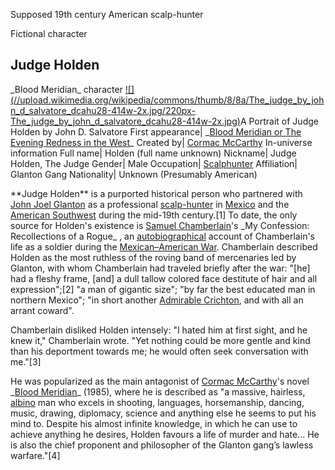 Supposed 19th century American scalp-hunter

Fictional character

Judge Holden 
--- 
 \_Blood Meridian\_ character 
[![](//upload.wikimedia.org/wikipedia/commons/thumb/8/8a/The\_judge\_by\_john\_d\_salvatore\_dcahu28-414w-2x.jpg/220px-
The\_judge\_by\_john\_d\_salvatore\_dcahu28-414w-2x.jpg)](/wiki/File:The\_judge\_by\_john\_d\_salvatore\_dcahu28-414w-2x.jpg)A
Portrait of Judge Holden by John D. Salvatore 
First appearance| \_[Blood Meridian or The Evening Redness in the
West](/wiki/Blood\_Meridian "Blood Meridian")\_ 
Created by| [Cormac McCarthy](/wiki/Cormac\_McCarthy "Cormac McCarthy") 
In-universe information 
Full name| Holden (full name unknown) 
Nickname| Judge Holden, The Judge 
Gender| Male 
Occupation| [Scalphunter](/wiki/Scalping "Scalping") 
Affiliation| Glanton Gang 
Nationality| Unknown (Presumably American) 
 
\*\*Judge Holden\*\* is a purported historical person who partnered with [John
Joel Glanton](/wiki/John\_Joel\_Glanton "John Joel Glanton") as a professional
[scalp-hunter](/wiki/Scalping "Scalping") in
[Mexico](/wiki/Second\_Federal\_Republic\_of\_Mexico "Second Federal Republic of
Mexico") and the [American Southwest](/wiki/Southwestern\_United\_States
"Southwestern United States") during the mid-19th century.[1] To date, the
only source for Holden's existence is [Samuel
Chamberlain](/wiki/Samuel\_Chamberlain "Samuel Chamberlain")'s \_My Confession:
Recollections of a Rogue\_ , an [autobiographical](/wiki/Autobiography
"Autobiography") account of Chamberlain's life as a soldier during the
[Mexican–American War](/wiki/Mexican%E2%80%93American\_War "Mexican–American
War"). Chamberlain described Holden as the most ruthless of the roving band of
mercenaries led by Glanton, with whom Chamberlain had traveled briefly after
the war: "[he] had a fleshy frame, [and] a dull tallow colored face destitute
of hair and all expression";[2] "a man of gigantic size"; "by far the best
educated man in northern Mexico"; "in short another [Admirable
Crichton](/wiki/James\_Crichton "James Crichton"), and with all an arrant
coward".

Chamberlain disliked Holden intensely: "I hated him at first sight, and he
knew it," Chamberlain wrote. "Yet nothing could be more gentle and kind than
his deportment towards me; he would often seek conversation with me."[3]

He was popularized as the main antagonist of [Cormac
McCarthy](/wiki/Cormac\_McCarthy "Cormac McCarthy")'s novel \_[Blood
Meridian](/wiki/Blood\_Meridian "Blood Meridian")\_ (1985), where he is
described as "a massive, hairless, [albino](/wiki/Albino "Albino") man who
excels in shooting, languages, horsemanship, dancing, music, drawing,
diplomacy, science and anything else he seems to put his mind to. Despite his
almost infinite knowledge, in which he can use to achieve anything he desires,
Holden favours a life of murder and hate... He is also the chief proponent and
philosopher of the Glanton gang’s lawless warfare."[4]
